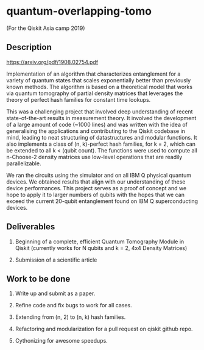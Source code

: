 # quantum-overlapping-tomo

(For the Qiskit Asia camp 2019)

## Description

https://arxiv.org/pdf/1908.02754.pdf

Implementation of an algorithm that characterizes entanglement for a variety of quantum states that scales exponentially better than previously known methods. The algorithm is based on a theoretical model that works via quantum tomography of partial density matrices that leverages the theory of perfect hash families for constant time lookups. 

This was a challenging project that involved deep understanding of recent state-of-the-art results in measurement theory. It involved the development of a large amount of code (~1000 lines) and was written with the idea of generalising the applications and contributing to the Qiskit codebase in mind, leading to neat structuring of datastructures and modular functions. It also implements a class of (n, k)-perfect hash families, for k = 2, which can be extended to all k < (qubit count). The functions were used to compute all n-Choose-2 density matrices use low-level operations that are readily parallelizable. 

We ran the circuits using the simulator and on all IBM Q physical quantum devices. We obtained results that align with our understanding of these device performances. This project serves as a proof of concept and we hope to apply it to larger numbers of qubits with the hopes that we can exceed the current 20-qubit entanglement found on IBM Q superconducting devices.


## Deliverables

 1. Beginning of a complete, efficient Quantum Tomography Module in Qiskit (currently works for N qubits and k = 2, 4x4 Density Matrices)
 
 2. Submission of a scientific article
 
 
 ## Work to be done
 
 1. Write up and submit as a paper.
 
 2. Refine code and fix bugs to work for all cases.
 
 3. Extending from (n, 2) to (n, k) hash families.
 
 4. Refactoring and modularization for a pull request on qiskit github repo.
 
 5. Cythonizing for awesome speedups.
